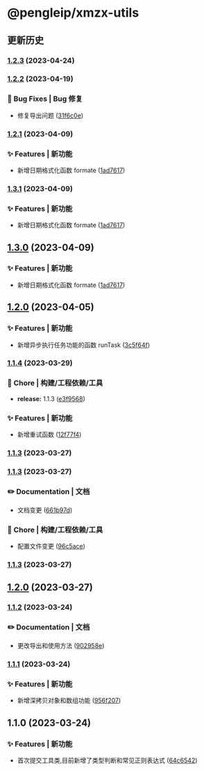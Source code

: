 # @pengleip/xmzx-utils

## 更新历史

### [1.2.3](https://github.com/pengleimaxue/xmzx-utils/compare/V1.2.2...V1.2.3) (2023-04-24)

### [1.2.2](https://github.com/pengleimaxue/xmzx-utils/compare/V1.2.1...V1.2.2) (2023-04-19)

### 🐛 Bug Fixes | Bug 修复

-   修复导出问题 ([31f6c0e](https://github.com/pengleimaxue/xmzx-utils/commit/31f6c0e73d4aad12438a522c621c7314ce288cb4))

### [1.2.1](https://github.com/pengleimaxue/xmzx-utils/compare/V1.2.0...V1.2.1) (2023-04-09)

### ✨ Features | 新功能

-   新增日期格式化函数 formate ([1ad7617](https://github.com/pengleimaxue/xmzx-utils/commit/1ad761715919e259c74b432c3c623dc1b91133d5))

### [1.3.1](https://github.com/pengleimaxue/xmzx-utils/compare/V1.2.0...V1.3.1) (2023-04-09)

### ✨ Features | 新功能

-   新增日期格式化函数 formate ([1ad7617](https://github.com/pengleimaxue/xmzx-utils/commit/1ad761715919e259c74b432c3c623dc1b91133d5))

## [1.3.0](https://github.com/pengleimaxue/xmzx-utils/compare/V1.2.0...V1.3.0) (2023-04-09)

### ✨ Features | 新功能

-   新增日期格式化函数 formate ([1ad7617](https://github.com/pengleimaxue/xmzx-utils/commit/1ad761715919e259c74b432c3c623dc1b91133d5))

## [1.2.0](https://github.com/pengleimaxue/xmzx-utils/compare/V1.1.4...V1.2.0) (2023-04-05)

### ✨ Features | 新功能

-   新增异步执行任务功能的函数 runTask ([3c5f64f](https://github.com/pengleimaxue/xmzx-utils/commit/3c5f64f1ecd7e8eb914c01a0e891c8c08da389cc))

### [1.1.4](https://github.com/pengleimaxue/xmzx-utils/compare/V1.1.3...V1.1.4) (2023-03-29)

### 🚀 Chore | 构建/工程依赖/工具

-   **release:** 1.1.3 ([e3f9568](https://github.com/pengleimaxue/xmzx-utils/commit/e3f9568936e62dfa819c03588d22820e6e5bc07d))

### ✨ Features | 新功能

-   新增重试函数 ([12f77f4](https://github.com/pengleimaxue/xmzx-utils/commit/12f77f40d72f651857c35e0922a1ba23c63f3734))

### [1.1.3](https://github.com/pengleimaxue/xmzx-utils/compare/V1.1.3...V1.1.3) (2023-03-27)

### [1.1.3](https://github.com/pengleimaxue/xmzx-utils/compare/V1.1.2...V1.1.3) (2023-03-27)

### ✏️ Documentation | 文档

-   文档变更 ([661b97d](https://github.com/pengleimaxue/xmzx-utils/commit/661b97d3eee58e80590d226847ddf1650f48614d))

### 🚀 Chore | 构建/工程依赖/工具

-   配置文件变更 ([96c5ace](https://github.com/pengleimaxue/xmzx-utils/commit/96c5ace02ed6d46ef6f1b30f6372374384b21189))

### [1.1.3](https://github.com/pengleimaxue/xmzx-utils/compare/V1.1.2...V1.1.3) (2023-03-27)

## [1.2.0](https://github.com/pengleimaxue/xmzx-utils/compare/V1.1.2...V1.2.0) (2023-03-27)

### [1.1.2](https://github.com/pengleimaxue/xmzx-utils/compare/V1.1.1...V1.1.2) (2023-03-24)

### ✏️ Documentation | 文档

-   更改导出和使用方法 ([902958e](https://github.com/pengleimaxue/xmzx-utils/commit/902958ea7954cddc93026ca04a9d624f4c52fac7))

### [1.1.1](https://github.com/pengleimaxue/xmzx-utils/compare/V1.1.0...V1.1.1) (2023-03-24)

### ✨ Features | 新功能

-   新增深拷贝对象和数组功能 ([956f207](https://github.com/pengleimaxue/xmzx-utils/commit/956f20708901da1f0fdf14a9d1e47cd696d3cc73))

## 1.1.0 (2023-03-24)

### ✨ Features | 新功能

-   首次提交工具类,目前新增了类型判断和常见正则表达式 ([64c6542](https://github.com/pengleimaxue/xmzx-utils/commit/64c654236bb04e3ffd6b6abc6bf62b6476d88ea2))
